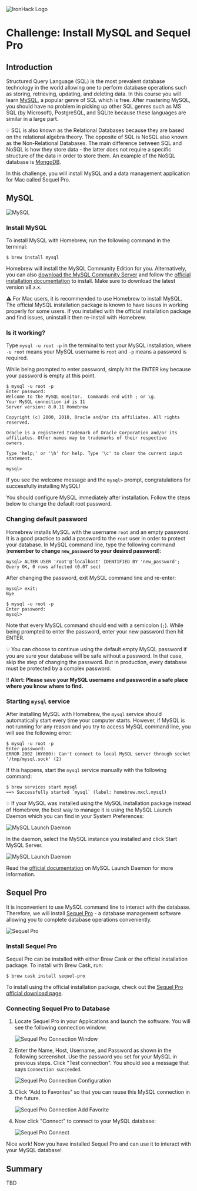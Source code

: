 ![IronHack Logo](https://s3-eu-west-1.amazonaws.com/ih-materials/uploads/upload_d5c5793015fec3be28a63c4fa3dd4d55.png)

# Challenge: Install MySQL and Sequel Pro

## Introduction

Structured Query Language (SQL) is the most prevalent database technology in the world allowing one to perform database operations such as storing, retrieving, updating, and deleting data. In this course you will learn [MySQL](https://www.mysql.com/), a popular genre of SQL which is free. After mastering MySQL, you should have no problem in picking up other SQL genres such as MS SQL (by Microsoft), PostgreSQL, and SQLite because these languages are similar in a large part.

:bulb: SQL is also known as the Relational Databases because they are based on the relational algebra theory. The opposite of SQL is NoSQL also known as the Non-Relational Databases. The main difference between SQL and NoSQL is how they store data - the latter does not require a specific structure of the data in order to store them. An example of the NoSQL database is [MongoDB](https://www.mongodb.com/).

In this challenge, you will install MySQL and a data management application for Mac called Sequel Pro.

## MySQL

![MySQL](../../images/mysql.svg)

### Install MySQL

To install MySQL with Homebrew, run the following command in the terminal:

```
$ brew install mysql
```

Homebrew will install the MySQL Community Edition for you. Alternatively, you can also [download the MySQL Community Server](https://dev.mysql.com/downloads/mysql/) and follow the [official installation documentation](https://dev.mysql.com/doc/refman/8.0/en/installing.html) to install. Make sure to download the latest version v8.x.x.

:warning: For Mac users, it is recommended to use Homebrew to install MySQL. The official MySQL installation package is known to have issues in working properly for some users. If you installed with the official installation package and find issues, uninstall it then re-install with Homebrew.

### Is it working?

Type `mysql -u root -p` in the terminal to test your MySQL installation, where `-u root` means your MySQL username is `root` and `-p` means a password is required.

While being prompted to enter password, simply hit the ENTER key because your password is empty at this point.

```
$ mysql -u root -p
Enter password:
Welcome to the MySQL monitor.  Commands end with ; or \g.
Your MySQL connection id is 11
Server version: 8.0.11 Homebrew

Copyright (c) 2000, 2018, Oracle and/or its affiliates. All rights reserved.

Oracle is a registered trademark of Oracle Corporation and/or its
affiliates. Other names may be trademarks of their respective
owners.

Type 'help;' or '\h' for help. Type '\c' to clear the current input statement.

mysql>
```

If you see the welcome message and the `mysql>` prompt, congratulations for successfully installing MySQL!

You should configure MySQL immediately after installation. Follow the steps below to change the default root password.

### Changing default password

Homebrew installs MySQL with the username `root` and an empty password. It is a good practice to add a password to the `root` user in order to protect your database. In MySQL command line, type the following command (**remember to change `new_password` to your desired password**):

```
mysql> ALTER USER 'root'@'localhost' IDENTIFIED BY 'new_password';
Query OK, 0 rows affected (0.07 sec)
```

After changing the password, exit MySQL command line and re-enter:

```
mysql> exit;
Bye

$ mysql -u root -p
Enter password:
mysql>
```

Note that every MySQL command should end with a semicolon (`;`). While being prompted to enter the password, enter your new password then hit ENTER.

:bulb: You can choose to continue using the default empty MySQL password if you are sure your database will be safe without a password. In that case, skip the step of changing the password. But in production, every database must be protected by a complex password.

:bangbang: **Alert: Please save your MySQL username and password in a safe place where you know where to find.**

### Starting `mysql` service

After installing MySQL with Homebrew, the `mysql` service should automatically start every time your computer starts. However, if MySQL is not running for any reason and you try to access MySQL command line, you will see the following error:

```
$ mysql -u root -p
Enter password:
ERROR 2002 (HY000): Can't connect to local MySQL server through socket '/tmp/mysql.sock' (2)
```

If this happens, start the `mysql` service manually with the following command:

```
$ brew services start mysql
==> Successfully started `mysql` (label: homebrew.mxcl.mysql)
```

:bulb: If your MySQL was installed using the MySQL installation package instead of Homebrew, the best way to manage it is using the MySQL Launch Daemon which you can find in your System Preferences:

![MySQL Launch Daemon](../../images/mysql-daemon.png)

In the daemon, select the MySQL instance you installed and click Start MySQL Server.

![MySQL Launch Daemon](../../images/mysql-daemon2.png)

Read the [official documentation](https://dev.mysql.com/doc/refman/8.0/en/osx-installation-launchd.html) on MySQL Launch Daemon for more information.

## Sequel Pro

It is inconvenient to use MySQL command line to interact with the database. Therefore, we will install [Sequel Pro](https://www.sequelpro.com/) - a database management software allowing you to complete database operations conveniently.

![Sequel Pro](../../images/sequel-pro.png)

### Install Sequel Pro

Sequel Pro can be installed with either Brew Cask or the official installation package. To install with Brew Cask, run:

```
$ brew cask install sequel-pro
```

To install using the official installation package, check out the [Sequel Pro official download page](https://sequelpro.com/download).

### Connecting Sequel Pro to Database

1. Locate Sequel Pro in your Applications and launch the software. You will see the following connection window:

    ![Sequel Pro Connection Window](../../images/install-sequel-pro-01.png)

1. Enter the Name, Host, Username, and Password as shown in the following screenshot. Use the password you set for your MySQL in previous steps. Click "Test connection". You should see a message that says `Connection succeeded`.

    ![Sequel Pro Connection Configuration](../../images/install-sequel-pro-02.png)

1. Click "Add to Favorites" so that you can reuse this MySQL connection in the future.

    ![Sequel Pro Connection Add Favorite](../../images/install-sequel-pro-03.png)

1. Now click "Connect" to connect to your MySQL database:

    ![Sequel Pro Connect](../../images/install-sequel-pro-04.png)

Nice work! Now you have installed Sequel Pro and can use it to interact with your MySQL database!

## Summary

TBD
